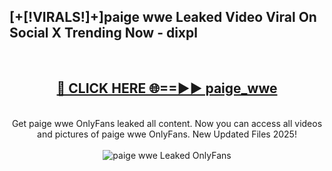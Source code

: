 <h2>[+[!VIRALS!]+]paige wwe Leaked Video Viral On Social X Trending Now - dixpl</h2>
<br>
<div align="center">
<h2><a href="https://libra.edu.pl?paige_wwe" rel="nofollow">🔴 CLICK HERE 🌐==►► paige_wwe</a></h2>
<br>
Get paige wwe OnlyFans leaked all content. Now you can access all videos and pictures of paige wwe OnlyFans. New Updated Files 2025!
<br>
<br>
<a href="https://libra.edu.pl?paige_wwe" rel="nofollow" data-target="animated-image.originalLink"><img src="https://i.ibb.co.com/WyWwxjT/player-gif2.gif" alt="paige wwe Leaked OnlyFans" style="max-width: 100%; display: inline-block;" data-target="animated-image.originalImage"></a>
</div>
<br>